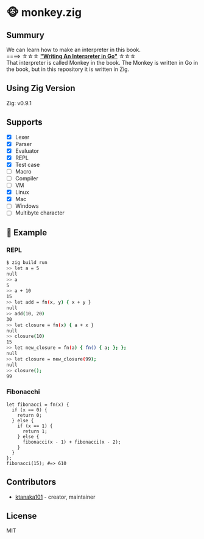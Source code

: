 # 🐵 monkey.zig

## Summury

We can learn how to make an interpreter in this book.  
====> ☆☆☆ **["Writing An Interpreter in Go"](https://interpreterbook.com/)** ☆☆☆  
That interpreter is called Monkey in the book.
The Monkey is written in Go in the book, but in this repository it is written in Zig.

## Using Zig Version

Zig: v0.9.1

## Supports

- [x] Lexer
- [x] Parser
- [x] Evaluator
- [x] REPL
- [x] Test case
- [ ] Macro
- [ ] Compiler
- [ ] VM
- [x] Linux
- [x] Mac
- [ ] Windows
- [ ] Multibyte character

## 🐒 Example

### REPL

```sh
$ zig build run
>> let a = 5
null
>> a
5
>> a + 10
15
>> let add = fn(x, y) { x + y }
null
>> add(10, 20)
30
>> let closure = fn(x) { a + x }
null
>> closure(10)
15
>> let new_closure = fn(a) { fn() { a; }; };
null
>> let closure = new_closure(99);
null
>> closure();
99
```

### Fibonacchi

```monkey
let fibonacci = fn(x) {
  if (x == 0) {
    return 0;
  } else {
    if (x == 1) {
      return 1;
    } else {
      fibonacci(x - 1) + fibonacci(x - 2);
    }
  }
};
fibonacci(15); #=> 610
```

## Contributors

- [ktanaka101](https://github.com/ktanaka101) - creator, maintainer

## License

MIT
